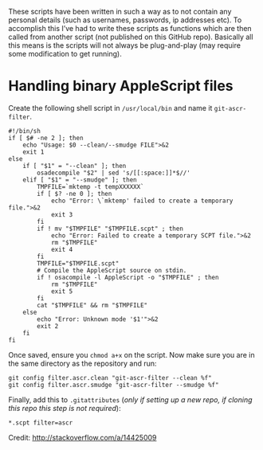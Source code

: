 These scripts have been written in such a way as to not contain any personal details (such as usernames, passwords, ip addresses etc). To accomplish this I’ve had to write these scripts as functions which are then called from another script (not published on this GitHub repo). Basically all this means is the scripts will not always be plug-and-play (may require some modification to get running).

# Handling binary AppleScript files

Create the following shell script in `/usr/local/bin` and name it `git-ascr-filter`.

```
#!/bin/sh
if [ $# -ne 2 ]; then
    echo "Usage: $0 --clean/--smudge FILE">&2
    exit 1
else
    if [ "$1" = "--clean" ]; then
        osadecompile "$2" | sed 's/[[:space:]]*$//'
    elif [ "$1" = "--smudge" ]; then
        TMPFILE=`mktemp -t tempXXXXXX`
        if [ $? -ne 0 ]; then
            echo "Error: \`mktemp' failed to create a temporary file.">&2
            exit 3
        fi
        if ! mv "$TMPFILE" "$TMPFILE.scpt" ; then
            echo "Error: Failed to create a temporary SCPT file.">&2
            rm "$TMPFILE"
            exit 4
        fi
        TMPFILE="$TMPFILE.scpt"
        # Compile the AppleScript source on stdin.
        if ! osacompile -l AppleScript -o "$TMPFILE" ; then
            rm "$TMPFILE"
            exit 5
        fi
        cat "$TMPFILE" && rm "$TMPFILE"
    else
        echo "Error: Unknown mode '$1'">&2
        exit 2
    fi
fi
```

Once saved, ensure you `chmod a+x` on the script.
Now make sure you are in the same directory as the repository and run:

```
git config filter.ascr.clean "git-ascr-filter --clean %f"
git config filter.ascr.smudge "git-ascr-filter --smudge %f"
```

Finally, add this to `.gitattributes` (*only if setting up a new repo, if cloning this repo this step is not required*):

```
*.scpt filter=ascr
```

Credit: http://stackoverflow.com/a/14425009